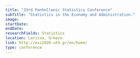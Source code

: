 ```yaml
---
title: "33rd Panhellenic Statistics Conference"
subTitle: "Statistics in the Economy and Administration."
image:
startDate: 
endDate: 
researchFields: Statistics
location: Larissa, Greece
link: http://esi2020.uth.gr/en/home/
type: conference
---
```


